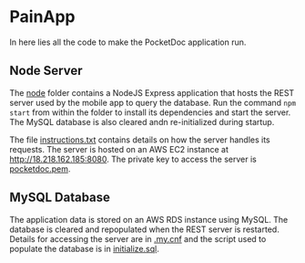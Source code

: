 # PainApp
In here lies all the code to make the PocketDoc application run.

## Node Server
The [node](node) folder contains a NodeJS Express application that hosts the 
REST server used by the mobile app to query the database. Run the command
`npm start` from within the folder to install its dependencies and start the
server. The MySQL database is also cleared andn re-initialized during 
startup.

The file [instructions.txt](node/instructions.txt) contains details on how
the server handles its requests. The server is hosted on an AWS EC2 instance
at http://18.218.162.185:8080. The private key to access the server is 
[pocketdoc.pem](node/pocketdoc.pem).

## MySQL Database
The application data is stored on an AWS RDS instance using MySQL. The
database is cleared and repopulated when the REST server is restarted. 
Details for accessing the server are in [.my.cnf](database/.my.cnf) and the
script used to populate the database is in 
[initialize.sql](database/initialize.sql).
